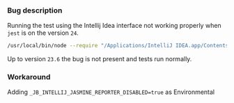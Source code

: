 ### Bug description

Running the test using the Intellij Idea interface not working properly when `jest` is on the version `24`.

```bash
/usr/local/bin/node --require "/Applications/IntelliJ IDEA.app/Contents/plugins/JavaScriptLanguage/helpers/jest-intellij/lib/jest-intellij-stdin-fix.js" /Users/`$USER`/Development/Tests/intellij-issue-repro/node_modules/jest/bin/jest.js --colors --reporters "/Applications/IntelliJ IDEA.app/Contents/plugins/JavaScriptLanguage/helpers/jest-intellij/lib/jest-intellij-reporter.js" --verbose --testPathPattern ^/Users/$USER/Development/Tests/intellij-issue-repro/test\.js$ "--testNamePattern=^thing "
```
Up to version `23.6` the bug is not present and tests run normally.


### Workaround

Adding `_JB_INTELLIJ_JASMINE_REPORTER_DISABLED=true` as Environmental
